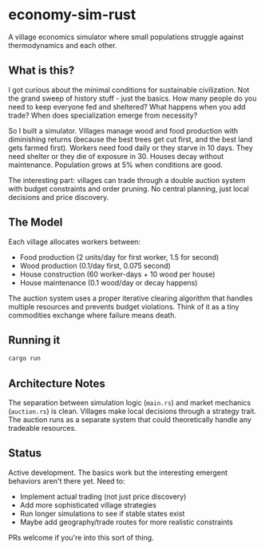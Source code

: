 # economy-sim-rust

A village economics simulator where small populations struggle against thermodynamics and each other.

## What is this?

I got curious about the minimal conditions for sustainable civilization. Not the grand sweep of history stuff - just the basics. How many people do you need to keep everyone fed and sheltered? What happens when you add trade? When does specialization emerge from necessity?

So I built a simulator. Villages manage wood and food production with diminishing returns (because the best trees get cut first, and the best land gets farmed first). Workers need food daily or they starve in 10 days. They need shelter or they die of exposure in 30. Houses decay without maintenance. Population grows at 5% when conditions are good.

The interesting part: villages can trade through a double auction system with budget constraints and order pruning. No central planning, just local decisions and price discovery.

## The Model

Each village allocates workers between:
- Food production (2 units/day for first worker, 1.5 for second)  
- Wood production (0.1/day first, 0.075 second)
- House construction (60 worker-days + 10 wood per house)
- House maintenance (0.1 wood/day or decay happens)

The auction system uses a proper iterative clearing algorithm that handles multiple resources and prevents budget violations. Think of it as a tiny commodities exchange where failure means death.

## Running it

```bash
cargo run
```

## Architecture Notes

The separation between simulation logic (`main.rs`) and market mechanics (`auction.rs`) is clean. Villages make local decisions through a strategy trait. 
The auction runs as a separate system that could theoretically handle any tradeable resources.

## Status

Active development. The basics work but the interesting emergent behaviors aren't there yet. Need to:
- Implement actual trading (not just price discovery)
- Add more sophisticated village strategies 
- Run longer simulations to see if stable states exist
- Maybe add geography/trade routes for more realistic constraints

PRs welcome if you're into this sort of thing.
